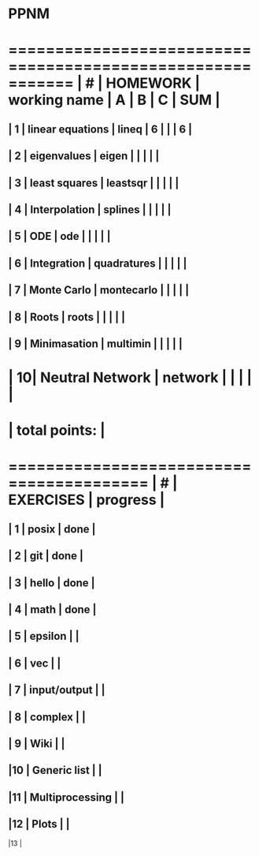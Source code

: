 # PPNM

===========================================================
| # | HOMEWORK		    | working name  | A | B | C | SUM |
===========================================================
| 1 | linear equations	| lineq         | 6 |   |   |  6  |
-----------------------------------------------------------
| 2 | eigenvalues   	| eigen         |   |   |   |     |
-----------------------------------------------------------
| 3 | least squares 	| leastsqr      |   |   |   |     |
-----------------------------------------------------------
| 4 | Interpolation    	| splines       |   |   |   |     |
-----------------------------------------------------------
| 5 | ODE           	| ode           |   |   |   |     |
-----------------------------------------------------------
| 6 | Integration   	| quadratures   |   |   |   |     |
-----------------------------------------------------------
| 7 | Monte Carlo       | montecarlo    |   |   |   |     |
-----------------------------------------------------------
| 8 | Roots         	| roots         |   |   |   |     |
-----------------------------------------------------------
| 9 | Minimasation  	| multimin      |   |   |   |     |
-----------------------------------------------------------
| 10| Neutral Network	| network       |   |   |   |     |
===========================================================
|		                        total points:	  |
===========================================================






=========================================
| # | EXERCISES		    | progress	|
=========================================
| 1 | posix		        | done		|
-----------------------------------------
| 2 | git		        | done		|
-----------------------------------------
| 3 | hello		        | done		|
-----------------------------------------
| 4 | math		        | done		|
-----------------------------------------
| 5 | epsilon	    	| 		|
-----------------------------------------
| 6 | vec	    	    | 		|
-----------------------------------------
| 7 | input/output	    | 		|
-----------------------------------------
| 8 | complex	    	| 		|
-----------------------------------------
| 9 | Wiki		        | 		|
-----------------------------------------
|10 | Generic list	    | 		|
-----------------------------------------
|11 | Multiprocessing	| 		|
-----------------------------------------
|12 | Plots		        | 		|
-----------------------------------------
|13 | 
